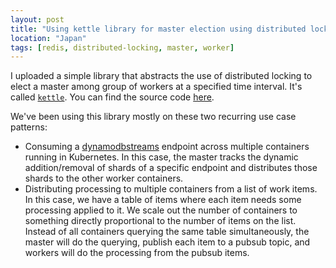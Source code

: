 ```yaml
---
layout: post
title: "Using kettle library for master election using distributed locking"
location: "Japan"
tags: [redis, distributed-locking, master, worker]
---
```


I uploaded a simple library that abstracts the use of distributed locking to elect a master among group of workers at a specified time interval. It's called [`kettle`](https://github.com/flowerinthenight/kettle). You can find the source code [here](https://github.com/flowerinthenight/kettle).

We've been using this library mostly on these two recurring use case patterns:
* Consuming a [dynamodbstreams](https://docs.aws.amazon.com/amazondynamodb/latest/developerguide/Streams.html) endpoint across multiple containers running in Kubernetes. In this case, the master tracks the dynamic addition/removal of shards of a specific endpoint and distributes those shards to the other worker containers.
* Distributing processing to multiple containers from a list of work items. In this case, we have a table of items where each item needs some processing applied to it. We scale out the number of containers to something directly proportional to the number of items on the list. Instead of all containers querying the same table simultaneously, the master will do the querying, publish each item to a pubsub topic, and workers will do the processing from the pubsub items.
